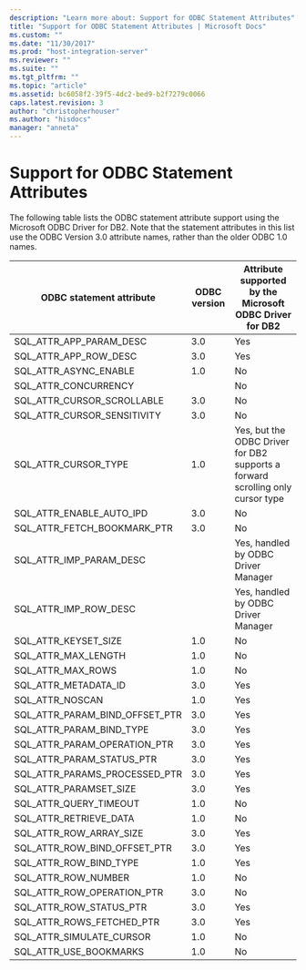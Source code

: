 ```yaml
---
description: "Learn more about: Support for ODBC Statement Attributes"
title: "Support for ODBC Statement Attributes | Microsoft Docs"
ms.custom: ""
ms.date: "11/30/2017"
ms.prod: "host-integration-server"
ms.reviewer: ""
ms.suite: ""
ms.tgt_pltfrm: ""
ms.topic: "article"
ms.assetid: bc6058f2-39f5-4dc2-bed9-b2f7279c0066
caps.latest.revision: 3
author: "christopherhouser"
ms.author: "hisdocs"
manager: "anneta"
---
```

# Support for ODBC Statement Attributes
The following table lists the ODBC statement attribute support using the Microsoft ODBC Driver for DB2. Note that the statement attributes in this list use the ODBC Version 3.0 attribute names, rather than the older ODBC 1.0 names.  
  
|ODBC statement attribute|ODBC version|Attribute supported by the Microsoft ODBC Driver for DB2|  
|------------------------------|------------------|--------------------------------------------------------------|  
|SQL_ATTR_APP_PARAM_DESC|3.0|Yes|  
|SQL_ATTR_APP_ROW_DESC|3.0|Yes|  
|SQL_ATTR_ASYNC_ENABLE|1.0|No|  
|SQL_ATTR_CONCURRENCY||No|  
|SQL_ATTR_CURSOR_SCROLLABLE|3.0|No|  
|SQL_ATTR_CURSOR_SENSITIVITY|3.0|No|  
|SQL_ATTR_CURSOR_TYPE|1.0|Yes, but the ODBC Driver for DB2 supports a forward scrolling only cursor type|  
|SQL_ATTR_ENABLE_AUTO_IPD|3.0|No|  
|SQL_ATTR_FETCH_BOOKMARK_PTR|3.0|No|  
|SQL_ATTR_IMP_PARAM_DESC||Yes, handled by ODBC Driver Manager|  
|SQL_ATTR_IMP_ROW_DESC||Yes, handled by ODBC Driver Manager|  
|SQL_ATTR_KEYSET_SIZE|1.0|No|  
|SQL_ATTR_MAX_LENGTH|1.0|No|  
|SQL_ATTR_MAX_ROWS|1.0|No|  
|SQL_ATTR_METADATA_ID|3.0|Yes|  
|SQL_ATTR_NOSCAN|1.0|Yes|  
|SQL_ATTR_PARAM_BIND_OFFSET_PTR|3.0|Yes|  
|SQL_ATTR_PARAM_BIND_TYPE|3.0|Yes|  
|SQL_ATTR_PARAM_OPERATION_PTR|3.0|Yes|  
|SQL_ATTR_PARAM_STATUS_PTR|3.0|Yes|  
|SQL_ATTR_PARAMS_PROCESSED_PTR|3.0|Yes|  
|SQL_ATTR_PARAMSET_SIZE|3.0|Yes|  
|SQL_ATTR_QUERY_TIMEOUT|1.0|No|  
|SQL_ATTR_RETRIEVE_DATA|1.0|No|  
|SQL_ATTR_ROW_ARRAY_SIZE|3.0|Yes|  
|SQL_ATTR_ROW_BIND_OFFSET_PTR|3.0|Yes|  
|SQL_ATTR_ROW_BIND_TYPE|1.0|Yes|  
|SQL_ATTR_ROW_NUMBER|1.0|No|  
|SQL_ATTR_ROW_OPERATION_PTR|3.0|No|  
|SQL_ATTR_ROW_STATUS_PTR|3.0|Yes|  
|SQL_ATTR_ROWS_FETCHED_PTR|3.0|Yes|  
|SQL_ATTR_SIMULATE_CURSOR|1.0|No|  
|SQL_ATTR_USE_BOOKMARKS|1.0|No|
